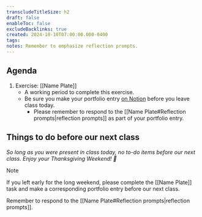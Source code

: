 ```yaml
---
transcludeTitleSize: h2
draft: false
enableToc: false
excludeBacklinks: true
created: 2024-10-10T07:00:00.000-0400
tags:
notes: Remember to emphasize reflection prompts.
---
```

## Agenda
1. Exercise: [[Name Plate]]
	- A working period to complete this exercise.
	- Be sure you make your portfolio entry [on Notion](https://notion.so) before you leave class today.
		- Please remember to respond to the [[Name Plate#Reflection prompts|reflection prompts]] as part of your portfolio entry.

## Things to do before our next class

*So long as you were present in class today, no to-do items before our next class. Enjoy your Thanksgiving Weekend! 🦃*

> [!NOTE]
> 
> If you left early for the long weekend, please complete the [[Name Plate]] task and make a corresponding portfolio entry before our next class.
> 
> Remember to respond to the [[Name Plate#Reflection prompts|reflection prompts]].